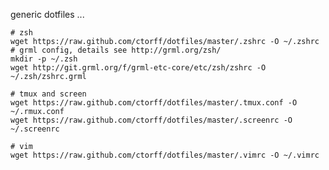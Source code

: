 generic dotfiles ...

    # zsh
    wget https://raw.github.com/ctorff/dotfiles/master/.zshrc -O ~/.zshrc
    # grml config, details see http://grml.org/zsh/
    mkdir -p ~/.zsh
    wget http://git.grml.org/f/grml-etc-core/etc/zsh/zshrc -O ~/.zsh/zshrc.grml

    # tmux and screen
    wget https://raw.github.com/ctorff/dotfiles/master/.tmux.conf -O ~/.rmux.conf
    wget https://raw.github.com/ctorff/dotfiles/master/.screenrc -O ~/.screenrc

    # vim
    wget https://raw.github.com/ctorff/dotfiles/master/.vimrc -O ~/.vimrc
    
